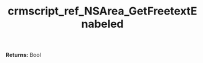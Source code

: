 ﻿---
title: crmscript_ref_NSArea_GetFreetextEnabeled
description: Bool NSArea.GetFreetextEnabeled()
intellisense: NSArea.GetFreetextEnabeled
keywords: NSArea, GetFreetextEnabeled
so.topic: reference
---



**Returns:** Bool


